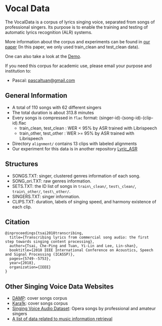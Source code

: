 # Vocal Data

The VocalData is a corpus of lyrics singing voice, separated from songs of professional singers. Its purpose is to enable the training and testing of automatic lyrics recognition (ALR) systems.

More information about the corpus and experiments can be found in [our paper](https://arxiv.org/abs/1804.05306) (In this paper, we only used train_clean and test_clean data).

One can also take a look at the [Demo](https://pascalson.github.io/Transcribing_Lyrics.html).

If you need this corpus for academic use, please email your purpose and institution to:
* Pascal: pascaltuan@gmail.com


## General Information

* A total of 110 songs with 62 different singers
* The total duration is about 313.8 minutes
* Every songs is compressed in `flac` format: (singer-id)-(song-id)-(clip-id).flac
    * train_clean, test_clean : WER < 95% by ASR trained with Librispeech
    * train_other, test_other : WER >= 95% by ASR trained with Librispeech
* Directory `alignment/` contains 13 clips with labeled alignments
* Our experiment for this data is in another repository [Lyric_ASR](https://github.com/jackyyy0228/Lyric_ASR)


## Structures

- SONGS.TXT: singer, clustered genres information of each song.
- SONG_ori.TXT: raw genres information.
- SETS.TXT: the ID list of songs in `train\_clean/`, `test\_clean/`, `train\_other/`, `test\_other/`.
- SINGERS.TXT: singer information.
- CLIPS.TXT: duration, labels of singing speed, and harmony existence of each clip.


## Citation

```
@inproceedings{tsai2018transcribing,
  title={Transcribing lyrics from commercial song audio: the first step towards singing content processing},
  author={Tsai, Che-Ping and Tuan, Yi-Lin and Lee, Lin-shan},
  booktitle={2018 IEEE International Conference on Acoustics, Speech and Signal Processing (ICASSP)},
  pages={5749--5753},
  year={2018},
  organization={IEEE}
}
```


## Other Singing Voice Data Websites
- [DAMP](https://ccrma.stanford.edu/damp/): cover songs corpus
- [Kara1k](http://yannbayle.fr/karamir/kara1k.php): cover songs corpus
- [Singing Voice Audio Dataset](http://isophonics.net/SingingVoiceDataset): Opera songs by professional and amateur singers
- [A list of data related to music information retrieval](https://www.audiocontentanalysis.org/data-sets/)
